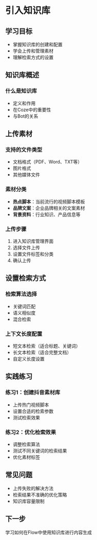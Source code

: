# 引入知识库

## 学习目标
- 掌握知识库的创建和配置
- 学会上传和管理素材
- 理解检索方式的设置

## 知识库概述
### 什么是知识库
- 定义和作用
- 在Coze中的重要性
- 与Bot的关系

## 上传素材
### 支持的文件类型
- 文档格式（PDF、Word、TXT等）
- 图片格式
- 其他媒体文件

### 素材分类
- **热点脚本**：当前流行的视频脚本模板
- **品牌文案**：企业品牌相关的文案素材
- **背景资料**：行业知识、产品信息等

### 上传步骤
1. 进入知识库管理界面
2. 选择文件上传
3. 设置文件标签和分类
4. 确认上传

## 设置检索方式
### 检索算法选择
- 关键词匹配
- 语义相似度
- 混合检索

### 上下文长度配置
- 短文本检索（适合标题、关键词）
- 长文本检索（适合完整文档）
- 自定义长度设置

## 实践练习
### 练习1：创建抖音素材库
- 上传热门视频脚本
- 设置合适的检索参数
- 测试检索效果

### 练习2：优化检索效果
- 调整检索算法
- 测试不同关键词的检索结果
- 优化素材标签

## 常见问题
- 上传失败的解决方法
- 检索结果不准确的优化策略
- 知识库容量限制

## 下一步
学习如何在Flow中使用知识库进行内容生成